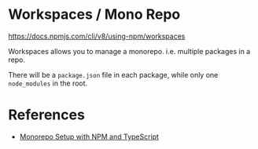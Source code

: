 # Workspaces / Mono Repo

https://docs.npmjs.com/cli/v8/using-npm/workspaces

Workspaces allows you to manage a monorepo. i.e. multiple packages in a repo.

There will be a `package.json` file in each package, while only one `node_modules` in the root.


# References

- [Monorepo Setup with NPM and TypeScript
](https://javascript.plainenglish.io/monorepo-setup-with-npm-and-typescript-90b329ba7275)
